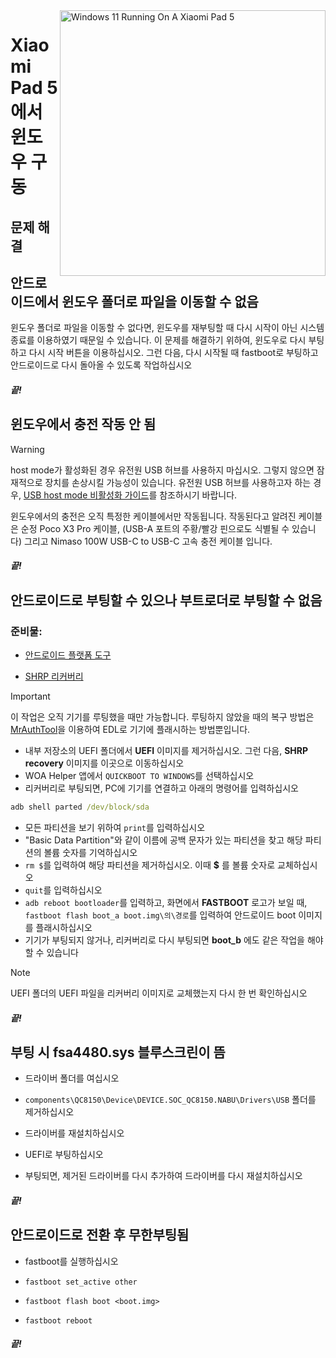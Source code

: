 <img align="right" src="https://raw.githubusercontent.com/erdilS/Port-Windows-11-Xiaomi-Pad-5/main/nabu.png" width="425" alt="Windows 11 Running On A Xiaomi Pad 5">


# Xiaomi Pad 5 에서 윈도우 구동

## 문제 해결

## 안드로이드에서 윈도우 폴더로 파일을 이동할 수 없음

윈도우 폴더로 파일을 이동할 수 없다면, 윈도우를 재부팅할 때 다시 시작이 아닌 시스템 종료를 이용하였기 때문일 수 있습니다. 이 문제를 해결하기 위하여, 윈도우로 다시 부팅하고 다시 시작 버튼을 이용하십시오. 그런 다음, 다시 시작될 때 fastboot로 부팅하고 안드로이드로 다시 돌아올 수 있도록 작업하십시오 

##### 끝!

## 윈도우에서 충전 작동 안 됨
> [!WARNING]
> host mode가 활성화된 경우 유전원 USB 허브를 사용하지 마십시오. 그렇지 않으면 잠재적으로 장치를 손상시킬 가능성이 있습니다. 유전원 USB 허브를 사용하고자 하는 경우, [USB host mode 비활성화 가이드](/guide/Korean/Additional-materials-ko.md#usb-호스트-모드-비활성화)를 참조하시기 바랍니다.

윈도우에서의 충전은 오직 특정한 케이블에서만 작동됩니다. 작동된다고 알려진 케이블은 순정 Poco X3 Pro 케이블, (USB-A 포트의 주황/빨강 핀으로도 식별될 수 있습니다) 그리고 Nimaso 100W USB-C to USB-C 고속 충전 케이블 입니다.

##### 끝!

## 안드로이드로 부팅할 수 있으나 부트로더로 부팅할 수 없음

### 준비물:

- [안드로이드 플랫폼 도구](https://developer.android.com/studio/releases/platform-tools)

- [SHRP 리커버리](https://github.com/erdilS/Port-Windows-11-Xiaomi-Pad-5/releases/download/1.0/SHRP.img)

> [!Important]
> 이 작업은 오직 기기를 루팅했을 때만 가능합니다. 루팅하지 않았을 때의 복구 방법은 [MrAuthTool](https://mrauthtool.com/)을 이용하여 EDL로 기기에 플래시하는 방법뿐입니다.

- 내부 저장소의 UEFI 폴더에서 **UEFI** 이미지를 제거하십시오. 그런 다음, **SHRP recovery** 이미지를 이곳으로 이동하십시오
- WOA Helper 앱에서 `QUICKBOOT TO WINDOWS`를 선택하십시오
- 리커버리로 부팅되면, PC에 기기를 연결하고 아래의 명령어를 입력하십시오
```cmd
adb shell parted /dev/block/sda
```
- 모든 파티션을 보기 위하여 ```print```를 입력하십시오
- "Basic Data Partition"와 같이 이름에 공백 문자가 있는 파티션을 찾고 해당 파티션의 볼륨 숫자를 기억하십시오
- ```rm $```를 입력하여 해당 파티션을 제거하십시오. 이때 **$** 를 볼륨 숫자로 교체하십시오
- ```quit```를 입력하십시오
- ```adb reboot bootloader```를 입력하고, 화면에서 **FASTBOOT** 로고가 보일 때, ```fastboot flash boot_a boot.img\의\경로```를 입력하여 안드로이드 boot 이미지를 플래시하십시오
- 기기가 부팅되지 않거나, 리커버리로 다시 부팅되면 **boot_b** 에도 같은 작업을 해야할 수 있습니다

> [!Note]
> UEFI 폴더의 UEFI 파일을 리커버리 이미지로 교체했는지 다시 한 번 확인하십시오

##### 끝!

## 부팅 시 fsa4480.sys 블루스크린이 뜸

- 드라이버 폴더를 여십시오

- ```components\QC8150\Device\DEVICE.SOC_QC8150.NABU\Drivers\USB``` 폴더를 제거하십시오

- 드라이버를 재설치하십시오

- UEFI로 부팅하십시오

- 부팅되면, 제거된 드라이버를 다시 추가하여 드라이버를 다시 재설치하십시오

##### 끝!

## 안드로이드로 전환 후 무한부팅됨

- fastboot를 실행하십시오

- ```fastboot set_active other```

- ```fastboot flash boot <boot.img>```

- ```fastboot reboot```

##### 끝!
